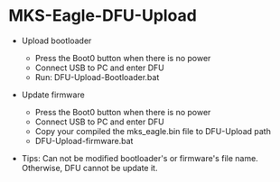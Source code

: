 # MKS-Eagle-DFU-Upload
- Upload bootloader
  - Press the Boot0 button when there is no power
  - Connect USB to PC and enter DFU
  - Run: DFU-Upload-Bootloader.bat

- Update firmware
  - Press the Boot0 button when there is no power
  - Connect USB to PC and enter DFU
  - Copy your compiled the mks_eagle.bin file to DFU-Upload path
  - DFU-Upload-firmware.bat
  
- Tips: Can not be modified bootloader's or firmware's file name. Otherwise, DFU cannot be update it.